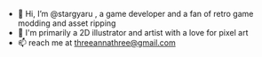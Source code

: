 - 👋 Hi, I’m @stargyaru , a game developer and a fan of retro game modding and asset ripping 
- 👀 I'm primarily a 2D illustrator and artist with a love for pixel art 
- 📫 reach me at threeannathree@gmail.com

<!---

--->
